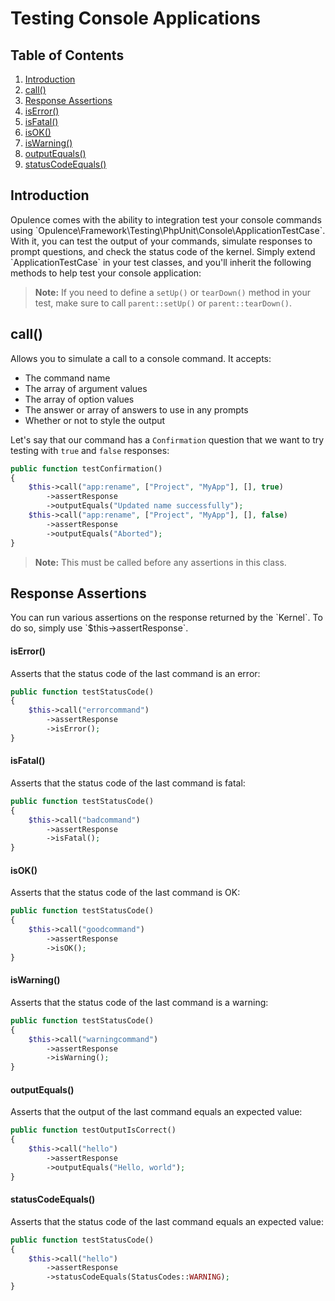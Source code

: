 # Testing Console Applications

## Table of Contents
1. [Introduction](#introduction)
2. [call()](#call)
3. [Response Assertions](#response-assertions)
  1. [isError()](#assert-status-code-is-error)
  2. [isFatal()](#assert-status-code-is-fatal)
  3. [isOK()](#assert-status-code-is-ok)
  4. [isWarning()](#assert-status-code-is-warning)
  5. [outputEquals()](#assert-output-equals)
  6. [statusCodeEquals()](#assert-status-code-equals)

<h2 id="introduction">Introduction</h2>
Opulence comes with the ability to integration test your console commands using `Opulence\Framework\Testing\PhpUnit\Console\ApplicationTestCase`.  With it, you can test the output of your commands, simulate responses to prompt questions, and check the status code of the kernel.  Simply extend `ApplicationTestCase` in your test classes, and you'll inherit the following methods to help test your console application:

> **Note:** If you need to define a `setUp()` or `tearDown()` method in your test, make sure to call `parent::setUp()` or `parent::tearDown()`.

<h2 id="call">call()</h2>
Allows you to simulate a call to a console command.  It accepts:

* The command name
* The array of argument values
* The array of option values
* The answer or array of answers to use in any prompts
* Whether or not to style the output

Let's say that our command has a `Confirmation` question that we want to try testing with `true` and `false` responses:

```php
public function testConfirmation()
{
    $this->call("app:rename", ["Project", "MyApp"], [], true)
        ->assertResponse
        ->outputEquals("Updated name successfully");
    $this->call("app:rename", ["Project", "MyApp"], [], false)
        ->assertResponse
        ->outputEquals("Aborted");
}
```

> **Note:**  This must be called before any assertions in this class.

<h2 id="response-assertions">Response Assertions</h2>
You can run various assertions on the response returned by the `Kernel`.  To do so, simply use `$this->assertResponse`.

<h4 id="assert-status-code-is-error">isError()</h4>
Asserts that the status code of the last command is an error:

```php
public function testStatusCode()
{
    $this->call("errorcommand")
        ->assertResponse
        ->isError();
}
```

<h4 id="assert-status-code-is-fatal">isFatal()</h4>
Asserts that the status code of the last command is fatal:

```php
public function testStatusCode()
{
    $this->call("badcommand")
        ->assertResponse
        ->isFatal();
}
```

<h4 id="assert-status-code-is-ok">isOK()</h4>
Asserts that the status code of the last command is OK:

```php
public function testStatusCode()
{
    $this->call("goodcommand")
        ->assertResponse
        ->isOK();
}
```

<h4 id="assert-status-code-is-warning">isWarning()</h4>
Asserts that the status code of the last command is a warning:

```php
public function testStatusCode()
{
    $this->call("warningcommand")
        ->assertResponse
        ->isWarning();
}
```

<h4 id="assert-output-equals">outputEquals()</h4>
Asserts that the output of the last command equals an expected value:

```php
public function testOutputIsCorrect()
{
    $this->call("hello")
        ->assertResponse
        ->outputEquals("Hello, world");
}
```

<h4 id="assert-status-code-equals">statusCodeEquals()</h4>
Asserts that the status code of the last command equals an expected value:

```php
public function testStatusCode()
{
    $this->call("hello")
        ->assertResponse
        ->statusCodeEquals(StatusCodes::WARNING);
}
```